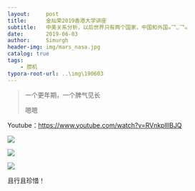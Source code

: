 ```yaml
---
layout:     post
title:      金灿荣2019香港大学讲座
subtitle:   中美关系分析，以后世界只有两个国家，中国和外国๑乛◡乛๑
date:       2019-06-03
author:     Simurgh
header-img: img/mars_nasa.jpg
catalog: true
tags:
    - 攒机
typora-root-url: ..\img\190603
---
```


>一个更年期，一个脾气见长
>
>嗯嗯

Youtube：<https://www.youtube.com/watch?v=RVnkplIlBJQ>





![](img/03.png)

![](img/02.png)

![](img/01.png)



且行且珍惜！




